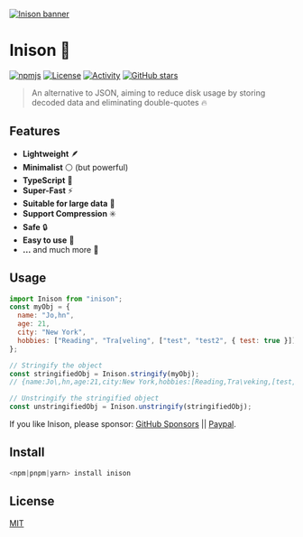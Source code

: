 [![Inison banner](./.github/assets/banner.jpg)](https://github.com/inicontent/inison)

# Inison :pencil:

[![npmjs](https://img.shields.io/npm/dm/inison.svg?style=flat)](https://www.npmjs.org/package/inison) [![License](https://img.shields.io/github/license/inicontent/inison.svg?style=flat&colorA=18181B&colorB=28CF8D)](./LICENSE) [![Activity](https://img.shields.io/github/commit-activity/m/inicontent/inison)](https://github.com/inicontent/inison/pulse) [![GitHub stars](https://img.shields.io/github/stars/inicontent/inison?style=social)](https://github.com/inicontent/inison)

> An alternative to JSON, aiming to reduce disk usage by storing decoded data and eliminating double-quotes :fire:

## Features

- **Lightweight** 🪶
- **Minimalist** :white_circle: (but powerful)
- **TypeScript** :large_blue_diamond:
- **Super-Fast** :zap:
- **Suitable for large data** :page_with_curl:
- **Support Compression** :eight_spoked_asterisk:
- **Safe** :lock:
- **Easy to use** :bread:
- **...** and much more :rocket:

## Usage

```js
import Inison from "inison";
const myObj = {
  name: "Jo,hn",
  age: 21,
  city: "New York",
  hobbies: ["Reading", "Tra[veling", ["test", "test2", { test: true }]],
};

// Stringify the object
const stringifiedObj = Inison.stringify(myObj);
// {name:Jo\,hn,age:21,city:New York,hobbies:[Reading,Tra\veking,[test,test2,{test:true}]]}

// Unstringify the stringified object
const unstringifiedObj = Inison.unstringify(stringifiedObj);
```

If you like Inison, please sponsor: [GitHub Sponsors](https://github.com/sponsors/inicontent) || [Paypal](https://paypal.me/KarimAmahtil).

## Install

```js
<npm|pnpm|yarn> install inison
```

## License

[MIT](./LICENSE)
